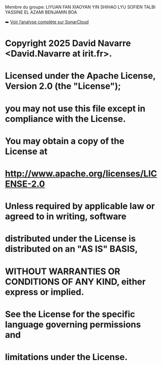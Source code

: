 Membre du groupe:
    LIYUAN FAN
    XIAOYAN YIN
    SHIHAO LYU
    SOFIEN TALBI
    YASSINE EL AZAMI
    BENJAMIN BOA

➡️ [Voir l’analyse complète sur SonarCloud](https://sonarcloud.io/project/branches_list?id=yassine07K_sharePortfolio---VSCode)

# Copyright 2025 David Navarre &lt;David.Navarre at irit.fr&gt;.
# Licensed under the Apache License, Version 2.0 (the "License");
# you may not use this file except in compliance with the License.
# You may obtain a copy of the License at
#       http://www.apache.org/licenses/LICENSE-2.0
# Unless required by applicable law or agreed to in writing, software
# distributed under the License is distributed on an "AS IS" BASIS,
# WITHOUT WARRANTIES OR CONDITIONS OF ANY KIND, either express or implied.
# See the License for the specific language governing permissions and
# limitations under the License.